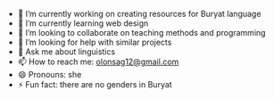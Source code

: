 - 🔭 I’m currently working on creating resources for Buryat language
- 🌱 I’m currently learning web design
- 👯 I’m looking to collaborate on teaching methods and programming
- 🤔 I’m looking for help with similar projects
- 💬 Ask me about linguistics 
- 📫 How to reach me: olonsag12@gmail.com
- 😄 Pronouns: she
- ⚡ Fun fact: there are no genders in Buryat
